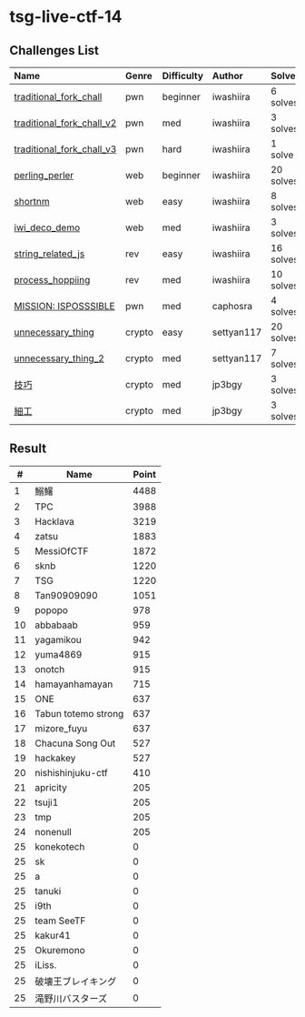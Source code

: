 # tsg-live-ctf-14

## Challenges List

**Name**|**Genre**|**Difficulty**|**Author**|**Solves**
:------|:------|:------|:------|:------
[traditional_fork_chall](pwn/traditional_fork_chall)|pwn|beginner|iwashiira|6 solves
[traditional_fork_chall_v2](pwn/traditional_fork_chall_v2)|pwn|med|iwashiira|3 solves
[traditional_fork_chall_v3](pwn/traditional_fork_chall_v3)|pwn|hard|iwashiira|1 solve
[perling_perler](web/perling_perler)|web|beginner|iwashiira|20 solves
[shortnm](web/shortnm)|web|easy|iwashiira|8 solves
[iwi_deco_demo](web/iwi_deco_demo)|web|med|iwashiira|3 solves
[string_related_js](rev/string_related_js)|rev|easy|iwashiira|16 solves
[process_hoppiing](rev/process_hopping)|rev|med|iwashiira|10 solves
[MISSION: ISPOSSSIBLE](pwn/mission_ispossible)|pwn|med|caphosra|4 solves
[unnecessary_thing](crypto/unnecessary_thing)|crypto|easy|settyan117|20 solves
[unnecessary_thing_2](crypto/unnecessary_thing_2)|crypto|med|settyan117|7 solves
[技巧](crypto/gikou)|crypto|med|jp3bgy|3 solves
[細工](crypto/saiku)|crypto|med|jp3bgy|3 solves

## Result

|#  |Name|Point|
|---|----|-----|
|1|鰯鱪|4488
|2|TPC|3988
|3|Hacklava|3219
|4|zatsu|1883
|5|MessiOfCTF|1872
|6|sknb|1220
|7|TSG|1220
|8|Tan90909090|1051
|9|popopo|978
|10|abbabaab|959
|11|yagamikou|942
|12|yuma4869|915
|13|onotch|915
|14|hamayanhamayan|715
|15|ONE|637
|16|Tabun totemo strong|637
|17|mizore_fuyu|637
|18|Chacuna Song Out|527
|19|hackakey|527
|20|nishishinjuku-ctf|410
|21|apricity|205
|22|tsuji1|205
|23|tmp|205
|24|nonenull|205
|25|konekotech|0
|25|sk|0
|25|a|0
|25|tanuki|0
|25|i9th|0
|25|team SeeTF|0
|25|kakur41|0
|25|Okuremono|0
|25|iLiss.|0
|25|破壊王ブレイキング|0
|25|滝野川バスターズ|0
